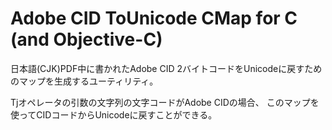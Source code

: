 # Adobe CID ToUnicode CMap for C (and Objective-C)

日本語(CJK)PDF中に書かれたAdobe CID 2バイトコードをUnicodeに戻すためのマップを生成するユーティリティ。

Tjオペレータの引数の文字列の文字コードがAdobe CIDの場合、
このマップを使ってCIDコードからUnicodeに戻すことができる。
